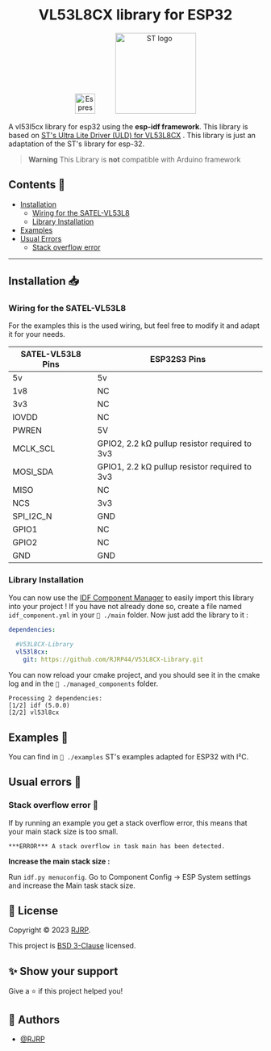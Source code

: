 <h1 style="text-align: center;"> VL53L8CX library for ESP32  </h1>
<p style="text-align: center;">
<img src="https://seeklogo.com/images/E/espressif-systems-logo-1350B9E771-seeklogo.com.png" alt="Espressif logo" width="40">
&nbsp&nbsp&nbsp&nbsp&nbsp&nbsp&nbsp&nbsp
<img src="https://upload.wikimedia.org/wikipedia/fr/e/e0/STMicroelectronics_%28logo-2020%29.svg" alt="ST logo" width="160">
</p>

A vl53l5cx library for esp32 using the **esp-idf framework**. This library is based
on [ST's  Ultra Lite Driver (ULD) for VL53L8CX](https://www.st.com/content/st_com/en/products/embedded-software/imaging-software/stsw-img040.html)
. This library is just an adaptation of the ST's library for esp-32.

> **Warning**
> This Library is **not** compatible with Arduino framework

## Contents 📌

* [Installation](#installation-)
  * [Wiring for the SATEL-VL53L8](#wiring-for-the-satel-VL53L8)
  * [Library Installation](#library-installation)
* [Examples](#examples-)
* [Usual Errors](#usual-errors-)
  * [Stack overflow error](#stack-overflow-error-)

---

## Installation 📥
### Wiring for the SATEL-VL53L8

For the examples this is the used wiring, but feel free to modify it and adapt it for your needs.

| SATEL-VL53L8 Pins | ESP32S3 Pins                                  |           
|-------------------|-----------------------------------------------|
| 5v                | 5v                                            |
| 1v8               | NC                                            |
| 3v3               | NC                                            |
| IOVDD             | NC                                            |
| PWREN             | 5V                                            |
| MCLK_SCL          | GPIO2, 2.2 kΩ pullup resistor required to 3v3 |
| MOSI_SDA          | GPIO1, 2.2 kΩ pullup resistor required to 3v3 |
| MISO              | NC                                            |
| NCS               | 3v3                                           |       
| SPI_I2C_N         | GND                                           |
| GPIO1             | NC                                            |
| GPIO2             | NC                                            |
| GND               | GND                                           |


### Library Installation

You can now use the [IDF Component Manager](https://docs.espressif.com/projects/esp-idf/en/latest/esp32/api-guides/tools/idf-component-manager.html) to easily import this library into your project ! If you have not already done so, create a file named `idf_component.yml` in your `📁 ./main` folder. Now just add the library to it :
```yaml
dependencies:
  
  #V53L8CX-Library
  vl53l8cx:
    git: https://github.com/RJRP44/V53L8CX-Library.git

```

You can now reload your cmake project, and you should see it in the cmake log and in the `📁 ./managed_components` folder.

```log
Processing 2 dependencies:
[1/2] idf (5.0.0)
[2/2] vl53l8cx
```

## Examples 📄

You can find in `📁 ./examples` ST's examples adapted for ESP32 with I²C.

## Usual errors 🐛
### Stack overflow error 💽

If by running an example you get a stack overflow error, this means that your main stack size is too small.
```log
***ERROR*** A stack overflow in task main has been detected.
```
**Increase the main stack size :**

Run `idf.py menuconfig`. Go to Component Config -> ESP System settings and increase the Main task stack size.

## 📝 License

Copyright © 2023 [RJRP](https://www.github.com/RJRP44).

This project is [BSD 3-Clause](https://opensource.org/licenses/BSD-3-Clause/)  licensed.

## ✨ Show your support

Give a ⭐️ if this project helped you!

## 👤 Authors

- [@RJRP](https://www.github.com/RJRP44)
